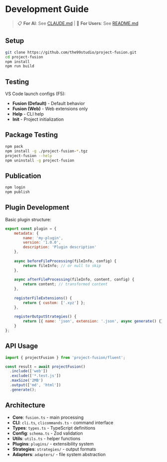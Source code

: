 # Development Guide

> 📋 **For AI**: See [CLAUDE.md](./CLAUDE.md) | 📖 **For Users**: See [README.md](./README.md)

## Setup

```bash
git clone https://github.com/the99studio/project-fusion.git
cd project-fusion
npm install
npm run build
```

## Testing

VS Code launch configs (F5):
- **Fusion (Default)** - Default behavior
- **Fusion (Web)** - Web extensions only  
- **Help** - CLI help
- **Init** - Project initialization

## Package Testing

```bash
npm pack
npm install -g ./project-fusion-*.tgz
project-fusion --help
npm uninstall -g project-fusion
```

## Publication

```bash
npm login
npm publish
```

## Plugin Development

Basic plugin structure:
```javascript
export const plugin = {
    metadata: {
        name: 'my-plugin',
        version: '1.0.0',
        description: 'Plugin description'
    },
    
    async beforeFileProcessing(fileInfo, config) {
        return fileInfo; // or null to skip
    },
    
    async afterFileProcessing(fileInfo, content, config) {
        return content; // transformed content
    },
    
    registerFileExtensions() {
        return { custom: ['.xyz'] };
    },
    
    registerOutputStrategies() {
        return [{ name: 'json', extension: '.json', async generate() {} }];
    }
};
```

## API Usage

```javascript
import { projectFusion } from 'project-fusion/fluent';

const result = await projectFusion()
  .include(['web'])
  .exclude(['*.test.js'])
  .maxSize('2MB')
  .output(['md', 'html'])
  .generate();
```

## Architecture

- **Core**: `fusion.ts` - main processing
- **CLI**: `cli.ts`, `clicommands.ts` - command interface
- **Types**: `types.ts` - TypeScript definitions
- **Config**: `schema.ts` - Zod validation
- **Utils**: `utils.ts` - helper functions
- **Plugins**: `plugins/` - extensibility system
- **Strategies**: `strategies/` - output formats
- **Adapters**: `adapters/` - file system abstraction